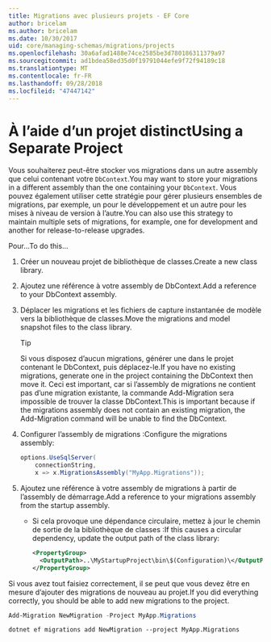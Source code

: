 ```yaml
---
title: Migrations avec plusieurs projets - EF Core
author: bricelam
ms.author: bricelam
ms.date: 10/30/2017
uid: core/managing-schemas/migrations/projects
ms.openlocfilehash: 30a6afad1488e74ce2585be3d780186311379a97
ms.sourcegitcommit: ad1bdea58ed35d0f19791044efe9f72f94189c18
ms.translationtype: MT
ms.contentlocale: fr-FR
ms.lasthandoff: 09/28/2018
ms.locfileid: "47447142"
---
```

<a name="using-a-separate-project"></a><span data-ttu-id="ae5eb-102">À l’aide d’un projet distinct</span><span class="sxs-lookup"><span data-stu-id="ae5eb-102">Using a Separate Project</span></span>
========================
<span data-ttu-id="ae5eb-103">Vous souhaiterez peut-être stocker vos migrations dans un autre assembly que celui contenant votre `DbContext`.</span><span class="sxs-lookup"><span data-stu-id="ae5eb-103">You may want to store your migrations in a different assembly than the one containing your `DbContext`.</span></span> <span data-ttu-id="ae5eb-104">Vous pouvez également utiliser cette stratégie pour gérer plusieurs ensembles de migrations, par exemple, un pour le développement et un autre pour les mises à niveau de version à l’autre.</span><span class="sxs-lookup"><span data-stu-id="ae5eb-104">You can also use this strategy to maintain multiple sets of migrations, for example, one for development and another for release-to-release upgrades.</span></span>

<span data-ttu-id="ae5eb-105">Pour...</span><span class="sxs-lookup"><span data-stu-id="ae5eb-105">To do this...</span></span>

1. <span data-ttu-id="ae5eb-106">Créer un nouveau projet de bibliothèque de classes.</span><span class="sxs-lookup"><span data-stu-id="ae5eb-106">Create a new class library.</span></span>

2. <span data-ttu-id="ae5eb-107">Ajoutez une référence à votre assembly de DbContext.</span><span class="sxs-lookup"><span data-stu-id="ae5eb-107">Add a reference to your DbContext assembly.</span></span>

3. <span data-ttu-id="ae5eb-108">Déplacer les migrations et les fichiers de capture instantanée de modèle vers la bibliothèque de classes.</span><span class="sxs-lookup"><span data-stu-id="ae5eb-108">Move the migrations and model snapshot files to the class library.</span></span>
   > [!TIP]
   > <span data-ttu-id="ae5eb-109">Si vous disposez d’aucun migrations, générer une dans le projet contenant le DbContext, puis déplacez-le.</span><span class="sxs-lookup"><span data-stu-id="ae5eb-109">If you have no existing migrations, generate one in the project containing the DbContext then move it.</span></span> <span data-ttu-id="ae5eb-110">Ceci est important, car si l’assembly de migrations ne contient pas d’une migration existante, la commande Add-Migration sera impossible de trouver la classe DbContext.</span><span class="sxs-lookup"><span data-stu-id="ae5eb-110">This is important because if the migrations assembly does not contain an existing migration, the Add-Migration command will be unable to find the DbContext.</span></span>

4. <span data-ttu-id="ae5eb-111">Configurer l’assembly de migrations :</span><span class="sxs-lookup"><span data-stu-id="ae5eb-111">Configure the migrations assembly:</span></span>

   ``` csharp
   options.UseSqlServer(
       connectionString,
       x => x.MigrationsAssembly("MyApp.Migrations"));
   ```

5. <span data-ttu-id="ae5eb-112">Ajoutez une référence à votre assembly de migrations à partir de l’assembly de démarrage.</span><span class="sxs-lookup"><span data-stu-id="ae5eb-112">Add a reference to your migrations assembly from the startup assembly.</span></span>
   * <span data-ttu-id="ae5eb-113">Si cela provoque une dépendance circulaire, mettez à jour le chemin de sortie de la bibliothèque de classes :</span><span class="sxs-lookup"><span data-stu-id="ae5eb-113">If this causes a circular dependency, update the output path of the class library:</span></span>

     ``` xml
     <PropertyGroup>
       <OutputPath>..\MyStartupProject\bin\$(Configuration)\</OutputPath>
     </PropertyGroup>
     ```

<span data-ttu-id="ae5eb-114">Si vous avez tout faisiez correctement, il se peut que vous devez être en mesure d’ajouter des migrations de nouveau au projet.</span><span class="sxs-lookup"><span data-stu-id="ae5eb-114">If you did everything correctly, you should be able to add new migrations to the project.</span></span>

``` powershell
Add-Migration NewMigration -Project MyApp.Migrations
```
``` Console
dotnet ef migrations add NewMigration --project MyApp.Migrations
```
